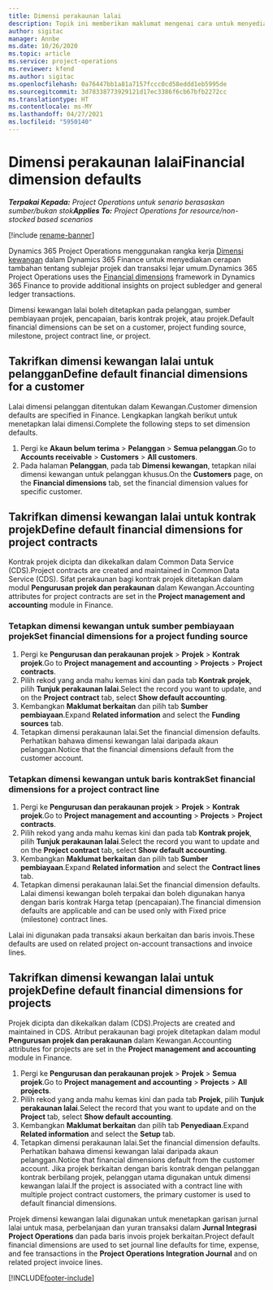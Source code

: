 ```yaml
---
title: Dimensi perakaunan lalai
description: Topik ini memberikan maklumat mengenai cara untuk menyediakan lalai dimensi kewangan.
author: sigitac
manager: Annbe
ms.date: 10/26/2020
ms.topic: article
ms.service: project-operations
ms.reviewer: kfend
ms.author: sigitac
ms.openlocfilehash: 0a76447bb1a81a7157fccc0cd58eddd1eb5995de
ms.sourcegitcommit: 3d78338773929121d17ec3386f6cb67bfb2272cc
ms.translationtype: HT
ms.contentlocale: ms-MY
ms.lasthandoff: 04/27/2021
ms.locfileid: "5950140"
---
```

# <a name="financial-dimension-defaults"></a><span data-ttu-id="2fc3f-103">Dimensi perakaunan lalai</span><span class="sxs-lookup"><span data-stu-id="2fc3f-103">Financial dimension defaults</span></span>

<span data-ttu-id="2fc3f-104">_**Terpakai Kepada:** Project Operations untuk senario berasaskan sumber/bukan stok_</span><span class="sxs-lookup"><span data-stu-id="2fc3f-104">_**Applies To:** Project Operations for resource/non-stocked based scenarios_</span></span>

[!include [rename-banner](~/includes/cc-data-platform-banner.md)]

<span data-ttu-id="2fc3f-105">Dynamics 365 Project Operations menggunakan rangka kerja [Dimensi kewangan](/dynamics365/finance/general-ledger/financial-dimensions) dalam Dynamics 365 Finance untuk menyediakan cerapan tambahan tentang sublejar projek dan transaksi lejar umum.</span><span class="sxs-lookup"><span data-stu-id="2fc3f-105">Dynamics 365 Project Operations uses the [Financial dimensions](/dynamics365/finance/general-ledger/financial-dimensions) framework in Dynamics 365 Finance to provide additional insights on project subledger and general ledger transactions.</span></span>

<span data-ttu-id="2fc3f-106">Dimensi kewangan lalai boleh ditetapkan pada pelanggan, sumber pembiayaan projek, pencapaian, baris kontrak projek, atau projek.</span><span class="sxs-lookup"><span data-stu-id="2fc3f-106">Default financial dimensions can be set on a customer, project funding source, milestone, project contract line, or project.</span></span>

## <a name="define-default-financial-dimensions-for-a-customer"></a><span data-ttu-id="2fc3f-107">Takrifkan dimensi kewangan lalai untuk pelanggan</span><span class="sxs-lookup"><span data-stu-id="2fc3f-107">Define default financial dimensions for a customer</span></span>

<span data-ttu-id="2fc3f-108">Lalai dimensi pelanggan ditentukan dalam Kewangan.</span><span class="sxs-lookup"><span data-stu-id="2fc3f-108">Customer dimension defaults are specified in Finance.</span></span> <span data-ttu-id="2fc3f-109">Lengkapkan langkah berikut untuk menetapkan lalai dimensi.</span><span class="sxs-lookup"><span data-stu-id="2fc3f-109">Complete the following steps to set dimension defaults.</span></span>

1. <span data-ttu-id="2fc3f-110">Pergi ke **Akaun belum terima** > **Pelanggan** > **Semua pelanggan**.</span><span class="sxs-lookup"><span data-stu-id="2fc3f-110">Go to **Accounts receivable** > **Customers** > **All customers**.</span></span>
2. <span data-ttu-id="2fc3f-111">Pada halaman **Pelanggan**, pada tab **Dimensi kewangan**, tetapkan nilai dimensi kewangan untuk pelanggan khusus.</span><span class="sxs-lookup"><span data-stu-id="2fc3f-111">On the **Customers** page, on the **Financial dimensions** tab, set the financial dimension values for specific customer.</span></span>

## <a name="define-default-financial-dimensions-for-project-contracts"></a><span data-ttu-id="2fc3f-112">Takrifkan dimensi kewangan lalai untuk kontrak projek</span><span class="sxs-lookup"><span data-stu-id="2fc3f-112">Define default financial dimensions for project contracts</span></span>

<span data-ttu-id="2fc3f-113">Kontrak projek dicipta dan dikekalkan dalam Common Data Service (CDS).</span><span class="sxs-lookup"><span data-stu-id="2fc3f-113">Project contracts are created and maintained in Common Data Service (CDS).</span></span> <span data-ttu-id="2fc3f-114">Sifat perakaunan bagi kontrak projek ditetapkan dalam modul **Pengurusan projek dan perakaunan** dalam Kewangan.</span><span class="sxs-lookup"><span data-stu-id="2fc3f-114">Accounting attributes for project contracts are set in the **Project management and accounting** module in Finance.</span></span>

### <a name="set-financial-dimensions-for-a-project-funding-source"></a><span data-ttu-id="2fc3f-115">Tetapkan dimensi kewangan untuk sumber pembiayaan projek</span><span class="sxs-lookup"><span data-stu-id="2fc3f-115">Set financial dimensions for a project funding source</span></span>

1. <span data-ttu-id="2fc3f-116">Pergi ke **Pengurusan dan perakaunan projek** > **Projek** > **Kontrak projek**.</span><span class="sxs-lookup"><span data-stu-id="2fc3f-116">Go to **Project management and accounting** > **Projects** > **Project contracts**.</span></span>
2. <span data-ttu-id="2fc3f-117">Pilih rekod yang anda mahu kemas kini dan pada tab **Kontrak projek**, pilih **Tunjuk perakaunan lalai**.</span><span class="sxs-lookup"><span data-stu-id="2fc3f-117">Select the record you want to update, and on the **Project contract** tab, select **Show default accounting**.</span></span>
3. <span data-ttu-id="2fc3f-118">Kembangkan **Maklumat berkaitan** dan pilih tab **Sumber pembiayaan**.</span><span class="sxs-lookup"><span data-stu-id="2fc3f-118">Expand **Related information** and select the **Funding sources** tab.</span></span>
4. <span data-ttu-id="2fc3f-119">Tetapkan dimensi perakaunan lalai.</span><span class="sxs-lookup"><span data-stu-id="2fc3f-119">Set the financial dimension defaults.</span></span> <span data-ttu-id="2fc3f-120">Perhatikan bahawa dimensi kewangan lalai daripada akaun pelanggan.</span><span class="sxs-lookup"><span data-stu-id="2fc3f-120">Notice that the financial dimensions default from the customer account.</span></span>

### <a name="set-financial-dimensions-for-a-project-contract-line"></a><span data-ttu-id="2fc3f-121">Tetapkan dimensi kewangan untuk baris kontrak</span><span class="sxs-lookup"><span data-stu-id="2fc3f-121">Set financial dimensions for a project contract line</span></span>

1. <span data-ttu-id="2fc3f-122">Pergi ke **Pengurusan dan perakaunan projek** > **Projek** > **Kontrak projek**.</span><span class="sxs-lookup"><span data-stu-id="2fc3f-122">Go to **Project management and accounting** > **Projects** > **Project contracts**.</span></span>
2. <span data-ttu-id="2fc3f-123">Pilih rekod yang anda mahu kemas kini dan pada tab **Kontrak projek**, pilih **Tunjuk perakaunan lalai**.</span><span class="sxs-lookup"><span data-stu-id="2fc3f-123">Select the record you want to update and on the **Project contract** tab, select **Show default accounting**.</span></span>
3. <span data-ttu-id="2fc3f-124">Kembangkan **Maklumat berkaitan** dan pilih tab **Sumber pembiayaan**.</span><span class="sxs-lookup"><span data-stu-id="2fc3f-124">Expand **Related information** and select the **Contract lines** tab.</span></span>
4. <span data-ttu-id="2fc3f-125">Tetapkan dimensi perakaunan lalai.</span><span class="sxs-lookup"><span data-stu-id="2fc3f-125">Set the financial dimension defaults.</span></span> <span data-ttu-id="2fc3f-126">Lalai dimensi kewangan boleh terpakai dan boleh digunakan hanya dengan baris kontrak Harga tetap (pencapaian).</span><span class="sxs-lookup"><span data-stu-id="2fc3f-126">The financial dimension defaults are applicable and can be used only with Fixed price (milestone) contract lines.</span></span>

<span data-ttu-id="2fc3f-127">Lalai ini digunakan pada transaksi akaun berkaitan dan baris invois.</span><span class="sxs-lookup"><span data-stu-id="2fc3f-127">These defaults are used on related project on-account transactions and invoice lines.</span></span>

## <a name="define-default-financial-dimensions-for-projects"></a><span data-ttu-id="2fc3f-128">Takrifkan dimensi kewangan lalai untuk projek</span><span class="sxs-lookup"><span data-stu-id="2fc3f-128">Define default financial dimensions for projects</span></span>

<span data-ttu-id="2fc3f-129">Projek dicipta dan dikekalkan dalam (CDS).</span><span class="sxs-lookup"><span data-stu-id="2fc3f-129">Projects are created and maintained in CDS.</span></span> <span data-ttu-id="2fc3f-130">Atribut perakaunan bagi projek ditetapkan dalam modul **Pengurusan projek dan perakaunan** dalam Kewangan.</span><span class="sxs-lookup"><span data-stu-id="2fc3f-130">Accounting attributes for projects are set in the **Project management and accounting** module in Finance.</span></span>

1. <span data-ttu-id="2fc3f-131">Pergi ke **Pengurusan dan perakaunan projek** > **Projek** > **Semua projek**.</span><span class="sxs-lookup"><span data-stu-id="2fc3f-131">Go to **Project management and accounting** > **Projects** > **All projects**.</span></span>
2. <span data-ttu-id="2fc3f-132">Pilih rekod yang anda mahu kemas kini dan pada tab **Projek**, pilih **Tunjuk perakaunan lalai**.</span><span class="sxs-lookup"><span data-stu-id="2fc3f-132">Select the record that you want to update and on the **Project** tab, select **Show default accounting**.</span></span>
3. <span data-ttu-id="2fc3f-133">Kembangkan **Maklumat berkaitan** dan pilih tab **Penyediaan**.</span><span class="sxs-lookup"><span data-stu-id="2fc3f-133">Expand **Related information** and select the **Setup** tab.</span></span>
4. <span data-ttu-id="2fc3f-134">Tetapkan dimensi perakaunan lalai.</span><span class="sxs-lookup"><span data-stu-id="2fc3f-134">Set the financial dimension defaults.</span></span> <span data-ttu-id="2fc3f-135">Perhatikan bahawa dimensi kewangan lalai daripada akaun pelanggan.</span><span class="sxs-lookup"><span data-stu-id="2fc3f-135">Notice that financial dimensions default from the customer account.</span></span> <span data-ttu-id="2fc3f-136">Jika projek berkaitan dengan baris kontrak dengan pelanggan kontrak berbilang projek, pelanggan utama digunakan untuk dimensi kewangan lalai.</span><span class="sxs-lookup"><span data-stu-id="2fc3f-136">If the project is associated with a contract line with multiple project contract customers, the primary customer is used to default financial dimensions.</span></span>

<span data-ttu-id="2fc3f-137">Projek dimensi kewangan lalai digunakan untuk menetapkan garisan jurnal lalai untuk masa, perbelanjaan dan yuran transaksi dalam **Jurnal Integrasi Project Operations** dan pada baris invois projek berkaitan.</span><span class="sxs-lookup"><span data-stu-id="2fc3f-137">Project default financial dimensions are used to set journal line defaults for time, expense, and fee transactions in the **Project Operations Integration Journal** and on related project invoice lines.</span></span>


[!INCLUDE[footer-include](../includes/footer-banner.md)]